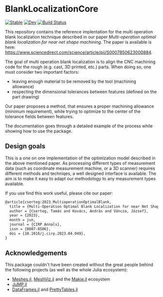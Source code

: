 # BlankLocalizationCore

[![Stable](https://img.shields.io/badge/docs-stable-blue.svg)](https://cserteGT3.github.io/BlankLocalizationCore.jl/stable/)
[![Dev](https://img.shields.io/badge/docs-dev-blue.svg)](https://cserteGT3.github.io/BlankLocalizationCore.jl/dev/)
[![Build Status](https://github.com/cserteGT3/BlankLocalizationCore.jl/actions/workflows/CI.yml/badge.svg?branch=main)](https://github.com/cserteGT3/BlankLocalizationCore.jl/actions/workflows/CI.yml?query=branch%3Amain)

This repository contains the reference implentation for the multi operation blank localization technique described in our paper _Multi-operation optimal blank localization for near net shape machining_.
The paper is available is here: <https://www.sciencedirect.com/science/article/pii/S0007850623000884>.

The goal of multi operation blank localization is to align the CNC machining code for the rough (e.g. cast, 3D printed, etc.) parts.
When doing so, one must consider two important factors:

- leaving enough material to be removed by the tool (machining allowance)
- respecting the dimensional tolerances between features (defined on the part drawing)

Our paper proposes a method, that ensures a proper machining allowance (minimum requirement), while trying to optimize to the center of the tolerance fields between features.

The documentation goes through a detailed example of the process while showing how to use the package.

## Design goals

This is a one on one implementation of the optimization model described in the above mentioned paper.
As processing different types of measurement data (such as coordinate measurement machine, or a 3D scanner) requires different methods and techniqes, a well designed interface is available.
The aim is to make it easy to adapt our methodology to any measurement types available.

If you use find this work useful, please cite our paper:

```txt
@article{cserteg:2023_MultioperationOptimalBlank,
  title = {Multi-Operation Optimal Blank Localization for near Net Shape Machining},
  author = {Cserteg, Tamás and Kovács, András and Váncza, József},
  year = {2023},
  month = jun,
  journal = {CIRP Annals},
  issn = {0007-8506},
  doi = {10.1016/j.cirp.2023.04.049},
}
```

## Acknowledgements

This package couldn't have been created without the great people behind the following projects (as well as the whole Julia ecosystem):

* [Meshes.jl](https://github.com/JuliaGeometry/Meshes.jl), [MeshViz.jl](https://github.com/JuliaGeometry/MeshViz.jl) and the [Makie.jl](https://github.com/MakieOrg/Makie.jl) ecosystem
* [JuMP.jl](https://jump.dev/)
* [DataFrames.jl](https://github.com/JuliaData/DataFrames.jl) and [PrettyTables.jl](https://github.com/ronisbr/PrettyTables.jl)
